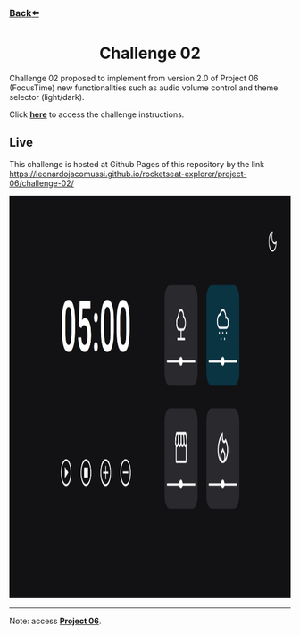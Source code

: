 ### [Back](https://github.com/leonardojacomussi/rocketseat-explorer/tree/main/project-06)[⬅️](https://github.com/leonardojacomussi/rocketseat-explorer/tree/main/project-06)

<h1 align="center"> Challenge 02 </h1>

Challenge 02 proposed to implement from version 2.0 of Project 06 (FocusTime) new functionalities such as audio volume control and theme selector (light/dark).

Click <strong>[here](https://efficient-sloth-d85.notion.site/FocusTimer-Dark-Mode-df7a74c5bcb745a0be5428897eb79b3e)</strong> to access the challenge instructions.

<h2> Live </h2>

This challenge is hosted at Github Pages of this repository by the link <a href="https://leonardojacomussi.github.io/rocketseat-explorer/project-06/challenge-02/" target="_blank">https://leonardojacomussi.github.io/rocketseat-explorer/project-06/challenge-02/</a>

<p align="center">
  <img alt="Preview of challenge 02." width="auto" style="height: 720px;" src="./.github/preview.png">
</p>

---
Note: access <strong style="color: #643cbb">[Project 06](https://github.com/leonardojacomussi/rocketseat-explorer/tree/main/project-06)</strong>.
